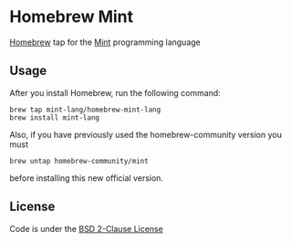 # Homebrew Mint

[Homebrew](https://github.com/Homebrew) tap for the [Mint](https://github.com/mint-lang/mint) programming language

## Usage

After you install Homebrew, run the following command:

```
brew tap mint-lang/homebrew-mint-lang
brew install mint-lang
```

Also, if you have previously used the homebrew-community version you must 

```
brew untap homebrew-community/mint
```

before installing this new official version.


## License

Code is under the [BSD 2-Clause License](LICENSE.txt)
